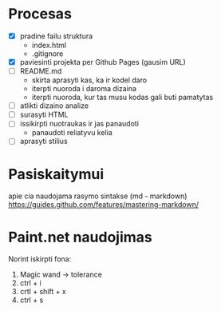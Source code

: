 # Procesas

- [x] pradine failu struktura
  - index.html
  - .gitignore
- [x] paviesinti projekta per Github Pages (gausim URL)
- [ ] README.md
  - skirta aprasyti kas, ka ir kodel daro
  - iterpti nuoroda i daroma dizaina
  - iterpti nuoroda, kur tas musu kodas gali buti pamatytas
- [ ] atlikti dizaino analize
- [ ] surasyti HTML
- [ ] issikirpti nuotraukas ir jas panaudoti
  - panaudoti reliatyvu kelia
- [ ] aprasyti stilius

# Pasiskaitymui

apie cia naudojama rasymo sintakse (md - markdown) https://guides.github.com/features/mastering-markdown/

# Paint.net naudojimas

Norint iskirpti fona:

1. Magic wand -> tolerance
2. ctrl + i
3. crtl + shift + x
4. ctrl + s
